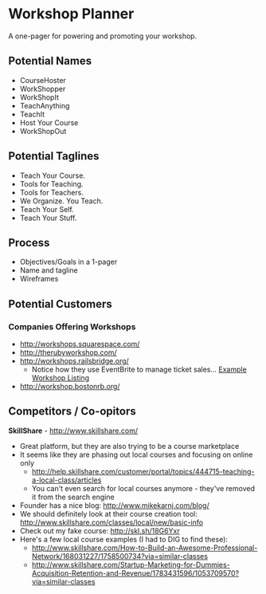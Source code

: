 # Workshop Planner

A one-pager for powering and promoting your workshop.

## Potential Names

- CourseHoster
- WorkShopper
- WorkShopIt
- TeachAnything
- TeachIt
- Host Your Course
- WorkShopOut

## Potential Taglines

- Teach Your Course.
- Tools for Teaching.
- Tools for Teachers.
- We Organize. You Teach.
- Teach Your Self.
- Teach Your Stuff.

## Process

- Objectives/Goals in a 1-pager
- Name and tagline
- Wireframes

## Potential Customers

### Companies Offering Workshops

- http://workshops.squarespace.com/
- http://therubyworkshop.com/
- http://workshops.railsbridge.org/
  - Notice how they use EventBrite to manage ticket sales... [Example Workshop Listing](http://workshops.railsbridge.org/ai1ec_event/nyc-railsbridge-workshop/?instance_id=223)
- http://workshop.bostonrb.org/

## Competitors / Co-opitors

**SkillShare** - http://www.skillshare.com/ 

- Great platform, but they are also trying to be a course marketplace
- It seems like they are phasing out local courses and focusing on online only
  - http://help.skillshare.com/customer/portal/topics/444715-teaching-a-local-class/articles
  - You can't even search for local courses anymore - they've removed it from the search engine
- Founder has a nice blog: http://www.mikekarnj.com/blog/
- We should definitely look at their course creation tool: http://www.skillshare.com/classes/local/new/basic-info
- Check out my fake course: http://skl.sh/18G6Yxr
- Here's a few local course examples (I had to DIG to find these):
  - http://www.skillshare.com/How-to-Build-an-Awesome-Professional-Network/168031227/1758500734?via=similar-classes
  - http://www.skillshare.com/Startup-Marketing-for-Dummies-Acquisition-Retention-and-Revenue/1783431596/1053709570?via=similar-classes
